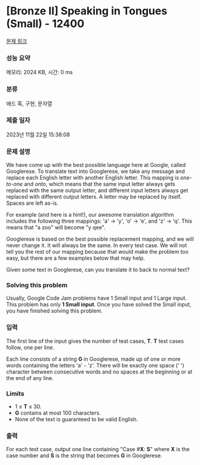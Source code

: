 # [Bronze II] Speaking in Tongues (Small) - 12400 

[문제 링크](https://www.acmicpc.net/problem/12400) 

### 성능 요약

메모리: 2024 KB, 시간: 0 ms

### 분류

애드 혹, 구현, 문자열

### 제출 일자

2023년 11월 22일 15:38:08

### 문제 설명

<p>We have come up with the best possible language here at Google, called Googlerese. To translate text into Googlerese, we take any message and replace each English letter with another English letter. This mapping is <em>one-to-one</em> and <em>onto</em>, which means that the same input letter always gets replaced with the same output letter, and different input letters always get replaced with different output letters. A letter may be replaced by itself. Spaces are left as-is.</p>

<p>For example (and here is a hint!), our awesome translation algorithm includes the following three mappings: 'a' -> 'y', 'o' -> 'e', and 'z' -> 'q'. This means that "a zoo" will become "y qee".</p>

<p>Googlerese is based on the best possible replacement mapping, and we will never change it. It will always be the same. In every test case. We will not tell you the rest of our mapping because that would make the problem too easy, but there are a few examples below that may help.</p>

<p>Given some text in Googlerese, can you translate it to back to normal text?</p>

<h3>Solving this problem</h3>

<p>Usually, Google Code Jam problems have 1 Small input and 1 Large input. This problem has only <strong>1 Small input</strong>. Once you have solved the Small input, you have finished solving this problem.</p>

### 입력 

 <p>The first line of the input gives the number of test cases, <strong>T</strong>. <strong>T</strong> test cases follow, one per line.</p>

<p>Each line consists of a string <strong>G</strong> in Googlerese, made up of one or more words containing the letters 'a' - 'z'. There will be exactly one space (' ') character between consecutive words and no spaces at the beginning or at the end of any line.</p>

<h3>Limits</h3>

<ul>
	<li>1 ≤ <strong>T</strong> ≤ 30.</li>
	<li><strong>G</strong> contains at most 100 characters.</li>
	<li>None of the text is guaranteed to be valid English.</li>
</ul>

### 출력 

 <p>For each test case, output one line containing "Case #<strong>X</strong>: <strong>S</strong>" where <strong>X</strong> is the case number and <strong>S</strong> is the string that becomes <strong>G</strong> in Googlerese.</p>

